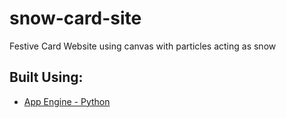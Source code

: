 # snow-card-site
Festive Card Website using canvas with particles acting as snow

## Built Using:

- [App Engine - Python](https://cloud.google.com/appengine/docs/python/getting-started/hosting-a-static-website)
